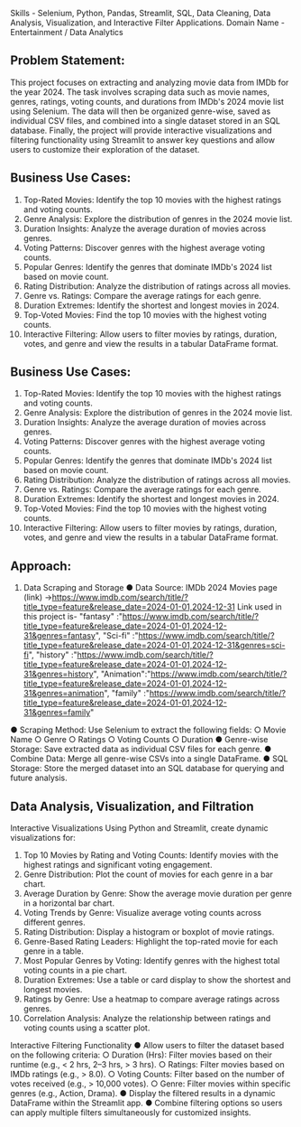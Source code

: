 Skills      - Selenium, Python, Pandas, Streamlit, SQL, Data Cleaning, Data Analysis, Visualization, and Interactive Filter Applications.
Domain Name - Entertainment / Data Analytics

Problem Statement:
-----------------
This project focuses on extracting and analyzing movie data from IMDb for the year 2024. The task involves scraping data such as movie names, genres, ratings, voting counts, and durations from IMDb's 2024 movie list using Selenium. The data will then be organized genre-wise, saved as individual CSV files, and combined into a single dataset stored in an SQL database. Finally, the project will provide interactive visualizations and filtering functionality using Streamlit to answer key questions and allow users to customize their exploration of the dataset.

Business Use Cases:
------------------
1.	Top-Rated Movies: Identify the top 10 movies with the highest ratings and voting counts.
2.	Genre Analysis: Explore the distribution of genres in the 2024 movie list.
3.	Duration Insights: Analyze the average duration of movies across genres.
4.	Voting Patterns: Discover genres with the highest average voting counts.
5.	Popular Genres: Identify the genres that dominate IMDb's 2024 list based on movie count.
6.	Rating Distribution: Analyze the distribution of ratings across all movies.
7.	Genre vs. Ratings: Compare the average ratings for each genre.
8.	Duration Extremes: Identify the shortest and longest movies in 2024.
9.	Top-Voted Movies: Find the top 10 movies with the highest voting counts.
10.	Interactive Filtering: Allow users to filter movies by ratings, duration, votes, and genre and view the results in a tabular DataFrame format.

Business Use Cases:
-------------------
1.	Top-Rated Movies: Identify the top 10 movies with the highest ratings and voting counts.
2.	Genre Analysis: Explore the distribution of genres in the 2024 movie list.
3.	Duration Insights: Analyze the average duration of movies across genres.
4.	Voting Patterns: Discover genres with the highest average voting counts.
5.	Popular Genres: Identify the genres that dominate IMDb's 2024 list based on movie count.
6.	Rating Distribution: Analyze the distribution of ratings across all movies.
7.	Genre vs. Ratings: Compare the average ratings for each genre.
8.	Duration Extremes: Identify the shortest and longest movies in 2024.
9.	Top-Voted Movies: Find the top 10 movies with the highest voting counts.
10.	Interactive Filtering: Allow users to filter movies by ratings, duration, votes, and genre and view the results in a tabular DataFrame format.

Approach:
--------
1. Data Scraping and Storage
●	Data Source: IMDb 2024 Movies page (link) ->https://www.imdb.com/search/title/?title_type=feature&release_date=2024-01-01,2024-12-31
Link used in this project is-
     "fantasy"  :"https://www.imdb.com/search/title/?title_type=feature&release_date=2024-01-01,2024-12-31&genres=fantasy",
     "Sci-fi"  :"https://www.imdb.com/search/title/?title_type=feature&release_date=2024-01-01,2024-12-31&genres=sci-fi",
     "history"  :"https://www.imdb.com/search/title/?title_type=feature&release_date=2024-01-01,2024-12-31&genres=history",
     "Animation":"https://www.imdb.com/search/title/?title_type=feature&release_date=2024-01-01,2024-12-31&genres=animation",
     "family"   :"https://www.imdb.com/search/title/?title_type=feature&release_date=2024-01-01,2024-12-31&genres=family"
   
●	Scraping Method: Use Selenium to extract the following fields:
○	Movie Name
○	Genre
○	Ratings
○	Voting Counts
○	Duration
●	Genre-wise Storage: Save extracted data as individual CSV files for each genre.
●	Combine Data: Merge all genre-wise CSVs into a single DataFrame.
●	SQL Storage: Store the merged dataset into an SQL database for querying and future analysis.

Data Analysis, Visualization, and Filtration
----------------------------------------------
Interactive Visualizations
Using Python and Streamlit, create dynamic visualizations for:
1.	Top 10 Movies by Rating and Voting Counts: Identify movies with the highest ratings and significant voting engagement.
2.	Genre Distribution: Plot the count of movies for each genre in a bar chart.
3.	Average Duration by Genre: Show the average movie duration per genre in a horizontal bar chart.
4.	Voting Trends by Genre: Visualize average voting counts across different genres.
5.	Rating Distribution: Display a histogram or boxplot of movie ratings.
6.	Genre-Based Rating Leaders: Highlight the top-rated movie for each genre in a table.
7.	Most Popular Genres by Voting: Identify genres with the highest total voting counts in a pie chart.
8.	Duration Extremes: Use a table or card display to show the shortest and longest movies.
9.	Ratings by Genre: Use a heatmap to compare average ratings across genres.
10.	Correlation Analysis: Analyze the relationship between ratings and voting counts using a scatter plot.

Interactive Filtering Functionality
●	Allow users to filter the dataset based on the following criteria:
○	Duration (Hrs): Filter movies based on their runtime (e.g., < 2 hrs, 2–3 hrs, > 3 hrs).
○	Ratings: Filter movies based on IMDb ratings (e.g., > 8.0).
○	Voting Counts: Filter based on the number of votes received (e.g., > 10,000 votes).
○	Genre: Filter movies within specific genres (e.g., Action, Drama).
●	Display the filtered results in a dynamic DataFrame within the Streamlit app.
●	Combine filtering options so users can apply multiple filters simultaneously for customized insights.

